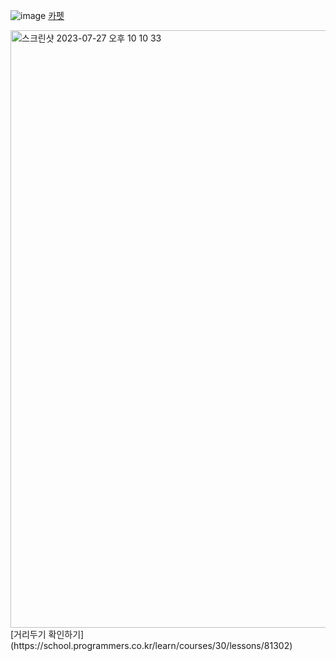 ![image](https://github.com/koreaIT-study/programmers/assets/92290312/0b49c4e7-568b-4445-959d-d3b45db4b81c)
[카펫](https://school.programmers.co.kr/learn/courses/30/lessons/42842)


<img width="956" alt="스크린샷 2023-07-27 오후 10 10 33" src="https://github.com/koreaIT-study/programmers/assets/32920566/079e3112-5c0d-42eb-80c5-a9a5b6f14987">
[거리두기 확인하기](https://school.programmers.co.kr/learn/courses/30/lessons/81302)
